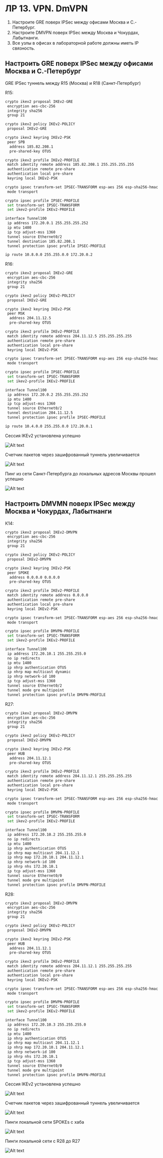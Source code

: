 # ЛР 13. VPN. DmVPN

1. Настроите GRE поверх IPSec между офисами Москва и С.-Петербург.
2. Настроите DMVPN поверх IPSec между Москва и Чокурдах, Лабытнанги.
3. Все узлы в офисах в лабораторной работе должны иметь IP связность.

## Настроить GRE поверх IPSec между офисами Москва и С.-Петербург

GRE IPSec туннель между R15 (Москва) и R18 (Санкт-Петербург)

R15:

```bash
crypto ikev2 proposal IKEv2-GRE
 encryption aes-cbc-256
 integrity sha256
 group 21

crypto ikev2 policy IKEv2-POLICY
 proposal IKEv2-GRE

crypto ikev2 keyring IKEv2-PSK
 peer SPB
  address 185.82.208.1
  pre-shared-key OTUS

crypto ikev2 profile IKEv2-PROFILE
 match identity remote address 185.82.208.1 255.255.255.255
 authentication remote pre-share
 authentication local pre-share
 keyring local IKEv2-PSK

crypto ipsec transform-set IPSEC-TRANSFORM esp-aes 256 esp-sha256-hmac
 mode transport

crypto ipsec profile IPSEC-PROFILE
 set transform-set IPSEC-TRANSFORM
 set ikev2-profile IKEv2-PROFILE

interface Tunnel100
 ip address 172.20.0.1 255.255.255.252
 ip mtu 1400
 ip tcp adjust-mss 1360
 tunnel source Ethernet0/2
 tunnel destination 185.82.208.1
 tunnel protection ipsec profile IPSEC-PROFILE

ip route 10.8.0.0 255.255.0.0 172.20.0.2
```

R16:

```bash
crypto ikev2 proposal IKEv2-GRE
 encryption aes-cbc-256
 integrity sha256
 group 21

crypto ikev2 policy IKEv2-POLICY
 proposal IKEv2-GRE

crypto ikev2 keyring IKEv2-PSK
 peer MSK
  address 204.11.12.5
  pre-shared-key OTUS

crypto ikev2 profile IKEv2-PROFILE
 match identity remote address 204.11.12.5 255.255.255.255
 authentication remote pre-share
 authentication local pre-share
 keyring local IKEv2-PSK

crypto ipsec transform-set IPSEC-TRANSFORM esp-aes 256 esp-sha256-hmac
 mode transport

crypto ipsec profile IPSEC-PROFILE
 set transform-set IPSEC-TRANSFORM
 set ikev2-profile IKEv2-PROFILE

interface Tunnel100
 ip address 172.20.0.2 255.255.255.252
 ip mtu 1400
 ip tcp adjust-mss 1360
 tunnel source Ethernet0/2
 tunnel destination 204.11.12.5
 tunnel protection ipsec profile IPSEC-PROFILE

ip route 10.4.0.0 255.255.0.0 172.20.0.1
```

Сессия IKEv2 установлена успешно

![Alt text](./r15-show-crypto-ikev2-sa.png)

Счетчик пакетов через зашифрованный туннель увеличивается

![Alt text](./r15-show-crypto-ipsec.png)

Пинг из сети Санкт-Петербурга до локальных адресов Москвы прошел успешно

![Alt text](./r15-ping-r18.png)

## Настроить DMVMN поверх IPSec между Москва и Чокурдах, Лабытнанги

К14:

```bash
crypto ikev2 proposal IKEv2-DMVPN
 encryption aes-cbc-256
 integrity sha256
 group 21

crypto ikev2 policy IKEv2-POLICY
 proposal IKEv2-DMVPN

crypto ikev2 keyring IKEv2-PSK
 peer SPOKE
  address 0.0.0.0 0.0.0.0
  pre-shared-key OTUS

crypto ikev2 profile IKEv2-PROFILE
 match identity remote address 0.0.0.0
 authentication remote pre-share
 authentication local pre-share
 keyring local IKEv2-PSK

crypto ipsec transform-set IPSEC-TRANSFORM esp-aes 256 esp-sha256-hmac
 mode transport

crypto ipsec profile DMVPN-PROFILE
 set transform-set IPSEC-TRANSFORM
 set ikev2-profile IKEv2-PROFILE

interface Tunnel100
 ip address 172.20.10.1 255.255.255.0
 no ip redirects
 ip mtu 1400
 ip nhrp authentication OTUS
 ip nhrp map multicast dynamic
 ip nhrp network-id 100
 ip tcp adjust-mss 1360
 tunnel source Ethernet0/2
 tunnel mode gre multipoint
 tunnel protection ipsec profile DMVPN-PROFILE

```

R27:

```bash
crypto ikev2 proposal IKEv2-DMVPN
 encryption aes-cbc-256
 integrity sha256
 group 21

crypto ikev2 policy IKEv2-POLICY
 proposal IKEv2-DMVPN

crypto ikev2 keyring IKEv2-PSK
 peer HUB
  address 204.11.12.1
  pre-shared-key OTUS

crypto ikev2 profile IKEv2-PROFILE
 match identity remote address 204.11.12.1 255.255.255.255
 authentication remote pre-share
 authentication local pre-share
 keyring local IKEv2-PSK

crypto ipsec transform-set IPSEC-TRANSFORM esp-aes 256 esp-sha256-hmac
 mode transport

crypto ipsec profile DMVPN-PROFILE
 set transform-set IPSEC-TRANSFORM
 set ikev2-profile IKEv2-PROFILE

interface Tunnel100
 ip address 172.20.10.2 255.255.255.0
 no ip redirects
 ip mtu 1400
 ip nhrp authentication OTUS
 ip nhrp map multicast 204.11.12.1
 ip nhrp map 172.20.10.1 204.11.12.1
 ip nhrp network-id 100
 ip nhrp nhs 172.20.10.1
 ip tcp adjust-mss 1360
 tunnel source Ethernet0/0
 tunnel mode gre multipoint
 tunnel protection ipsec profile DMVPN-PROFILE
```


R28:

```bash
crypto ikev2 proposal IKEv2-DMVPN
 encryption aes-cbc-256
 integrity sha256
 group 21

crypto ikev2 policy IKEv2-POLICY
 proposal IKEv2-DMVPN

crypto ikev2 keyring IKEv2-PSK
 peer HUB
  address 204.11.12.1
  pre-shared-key OTUS

crypto ikev2 profile IKEv2-PROFILE
 match identity remote address 204.11.12.1 255.255.255.255
 authentication remote pre-share
 authentication local pre-share
 keyring local IKEv2-PSK

crypto ipsec transform-set IPSEC-TRANSFORM esp-aes 256 esp-sha256-hmac
 mode transport

crypto ipsec profile DMVPN-PROFILE
 set transform-set IPSEC-TRANSFORM
 set ikev2-profile IKEv2-PROFILE

interface Tunnel100
 ip address 172.20.10.3 255.255.255.0
 no ip redirects
 ip mtu 1400
 ip nhrp authentication OTUS
 ip nhrp map multicast 204.11.12.1
 ip nhrp map 172.20.10.1 204.11.12.1
 ip nhrp network-id 100
 ip nhrp nhs 172.20.10.1
 ip tcp adjust-mss 1360
 tunnel source Ethernet0/0
 tunnel mode gre multipoint
 tunnel protection ipsec profile DMVPN-PROFILE
```

Сессия IKEv2 установлена успешно

![Alt text](./r14-show-crypto-ikev2-sa.png)

Счетчик пакетов через зашифрованный туннель увеличивается

![Alt text](./r14-show-crypto-ipsec.png)

Пинги локальной сети SPOKEs с хаба

![Alt text](./r14-ping-spokes.png)

Пинги локальной сети с R28 до R27

![Alt text](./r28-ping-r27.png)
